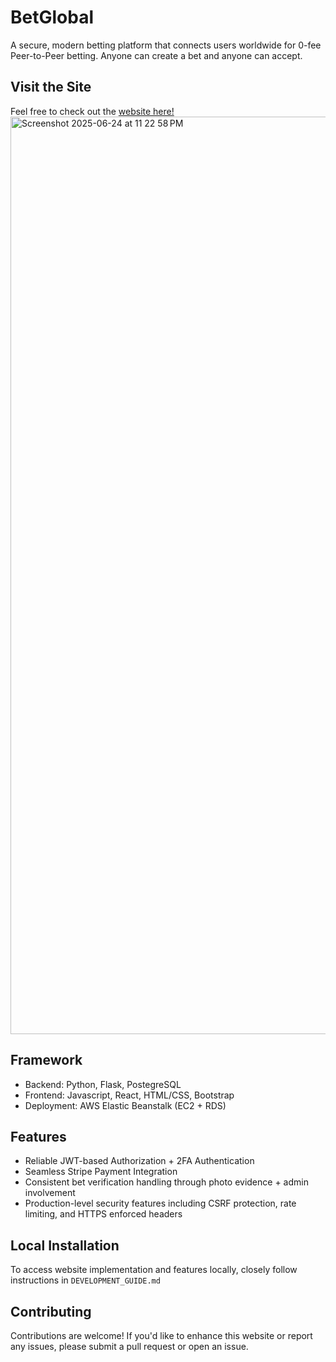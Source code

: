 # BetGlobal

A secure, modern betting platform that connects users worldwide for 0-fee Peer-to-Peer betting. Anyone can create a bet and anyone can accept.

## Visit the Site
Feel free to check out the [website here!](https://betgloballive.com/landing)
<img width="1468" alt="Screenshot 2025-06-24 at 11 22 58 PM" src="https://github.com/user-attachments/assets/640e0de3-69bc-405c-8811-3055b618671e" />

## Framework
* Backend: Python, Flask, PostegreSQL
* Frontend: Javascript, React, HTML/CSS, Bootstrap
* Deployment: AWS Elastic Beanstalk (EC2 + RDS)

## Features
* Reliable JWT-based Authorization + 2FA Authentication
* Seamless Stripe Payment Integration
* Consistent bet verification handling through photo evidence + admin involvement
* Production-level security features including CSRF protection, rate limiting, and HTTPS enforced headers


## Local Installation

To access website implementation and features locally, closely follow instructions in `DEVELOPMENT_GUIDE.md`

## Contributing
Contributions are welcome! If you'd like to enhance this website or report any issues, please submit a pull request or open an issue. 
